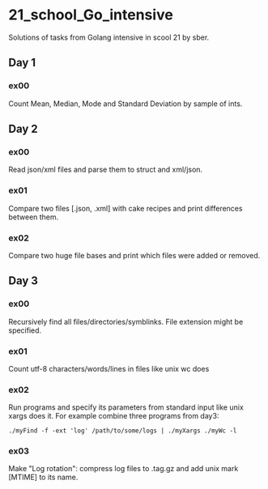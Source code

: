 # 21_school_Go_intensive
Solutions of tasks from Golang intensive in scool 21 by sber.
## Day 1
### ex00
Count Mean, Median, Mode and Standard Deviation by sample of ints.
## Day 2
### ex00
Read json/xml files and parse them to struct and xml/json.
### ex01
Compare two files [.json, .xml] with cake recipes and print differences between them.
### ex02
Compare two huge file bases and print which files were added or removed.
## Day 3
### ex00
Recursively find all files/directories/symblinks. File extension might be specified.
### ex01
Count utf-8 characters/words/lines in files like unix wc does
### ex02
Run programs and specify its parameters from standard input like unix xargs does it. 
For example combine three programs from day3:
```
./myFind -f -ext 'log' /path/to/some/logs | ./myXargs ./myWc -l
```
### ex03
Make "Log rotation": compress log files to .tag.gz and add unix mark [MTIME] to its name.
